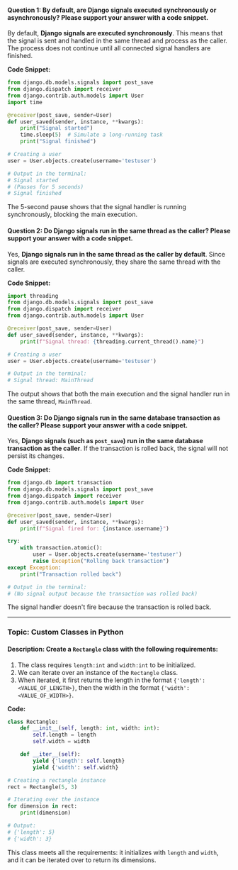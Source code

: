 #### **Question 1:** By default, are Django signals executed synchronously or asynchronously? Please support your answer with a code snippet.

By default, **Django signals are executed synchronously**. This means that the signal is sent and handled in the same thread and process as the caller. The process does not continue until all connected signal handlers are finished.

**Code Snippet:**
```python
from django.db.models.signals import post_save
from django.dispatch import receiver
from django.contrib.auth.models import User
import time

@receiver(post_save, sender=User)
def user_saved(sender, instance, **kwargs):
    print("Signal started")
    time.sleep(5)  # Simulate a long-running task
    print("Signal finished")

# Creating a user
user = User.objects.create(username='testuser')

# Output in the terminal:
# Signal started
# (Pauses for 5 seconds)
# Signal finished
```

The 5-second pause shows that the signal handler is running synchronously, blocking the main execution.

#### **Question 2:** Do Django signals run in the same thread as the caller? Please support your answer with a code snippet.

Yes, **Django signals run in the same thread as the caller by default**. Since signals are executed synchronously, they share the same thread with the caller.

**Code Snippet:**
```python
import threading
from django.db.models.signals import post_save
from django.dispatch import receiver
from django.contrib.auth.models import User

@receiver(post_save, sender=User)
def user_saved(sender, instance, **kwargs):
    print(f"Signal thread: {threading.current_thread().name}")

# Creating a user
user = User.objects.create(username='testuser')

# Output in the terminal:
# Signal thread: MainThread
```

The output shows that both the main execution and the signal handler run in the same thread, `MainThread`.

#### **Question 3:** Do Django signals run in the same database transaction as the caller? Please support your answer with a code snippet.

Yes, **Django signals (such as `post_save`) run in the same database transaction as the caller**. If the transaction is rolled back, the signal will not persist its changes.

**Code Snippet:**
```python
from django.db import transaction
from django.db.models.signals import post_save
from django.dispatch import receiver
from django.contrib.auth.models import User

@receiver(post_save, sender=User)
def user_saved(sender, instance, **kwargs):
    print(f"Signal fired for: {instance.username}")

try:
    with transaction.atomic():
        user = User.objects.create(username='testuser')
        raise Exception("Rolling back transaction")
except Exception:
    print("Transaction rolled back")

# Output in the terminal:
# (No signal output because the transaction was rolled back)
```

The signal handler doesn't fire because the transaction is rolled back.

---

### Topic: Custom Classes in Python

#### **Description:** Create a `Rectangle` class with the following requirements:
1. The class requires `length:int` and `width:int` to be initialized.
2. We can iterate over an instance of the `Rectangle` class.
3. When iterated, it first returns the length in the format `{'length': <VALUE_OF_LENGTH>}`, then the width in the format `{'width': <VALUE_OF_WIDTH>}`.

**Code:**
```python
class Rectangle:
    def __init__(self, length: int, width: int):
        self.length = length
        self.width = width

    def __iter__(self):
        yield {'length': self.length}
        yield {'width': self.width}

# Creating a rectangle instance
rect = Rectangle(5, 3)

# Iterating over the instance
for dimension in rect:
    print(dimension)

# Output:
# {'length': 5}
# {'width': 3}
```

This class meets all the requirements: it initializes with `length` and `width`, and it can be iterated over to return its dimensions.
